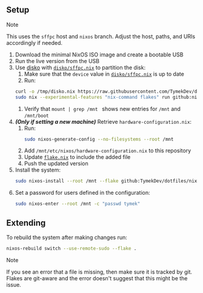 ## Setup

> [!NOTE]
> This uses the `sffpc` host and `nixos` branch.
> Adjust the host, paths, and URIs accordingly if needed.

1. Download the minimal NixOS ISO image and create a bootable USB
1. Run the live version from the USB
1. Use [disko](https://github.com/nix-community/disko) with [`disko/sffpc.nix`](./disko/sffpc.nix) to partition the disk:
   1. Make sure that the `device` value in [`disko/sffpc.nix`](./disko/sffpc.nix) is up to date
   1. Run:
   ```sh
   curl -o /tmp/disko.nix https://raw.githubusercontent.com/TymekDev/dotfiles/nixos/disko/sffpc.nix
   sudo nix --experimental-features "nix-command flakes" run github:nix-community/disko/latest -- --mode destroy,format,mount /tmp/disko.nix
   ```
   1. Verify that `mount | grep /mnt ` shows new entries for `/mnt` and `/mnt/boot`
1. _**(Only if setting a new machine)**_ Retrieve `hardware-configuration.nix`:
   1. Run:
      ```sh
      sudo nixos-generate-config --no-filesystems --root /mnt
      ```
   1. Add `/mnt/etc/nixos/hardware-configuration.nix` to this repository
   1. Update [`flake.nix`](./flake.nix) to include the added file
   1. Push the updated version
1. Install the system:
   ```sh
   sudo nixos-install --root /mnt --flake github:TymekDev/dotfiles/nixos#sffpc --no-write-lock-file
   ```
1. Set a password for users defined in the configuration:
   ```sh
   sudo nixos-enter --root /mnt -c "passwd tymek"
   ```

## Extending

To rebuild the system after making changes run:

```sh
nixos-rebuild switch --use-remote-sudo --flake .
```

> [!NOTE]
> If you see an error that a file is missing, then make sure it is tracked by git.
> Flakes are git-aware and the error doesn't suggest that this might be the issue.
